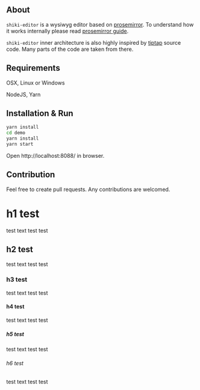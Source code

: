 ## About 
`shiki-editor` is a wysiwyg editor based on [prosemirror](https://prosemirror.net/). To understand how it works internally please read [prosemirror guide](https://prosemirror.net/docs/guide/).

`shiki-editor` inner architecture is also highly inspired by [tiptap](https://github.com/scrumpy/tiptap) source code. Many parts of the code are taken from there.

## Requirements
OSX, Linux or Windows

NodeJS, Yarn


## Installation & Run

```sh
yarn install
cd demo
yarn install
yarn start
```

Open http://localhost:8088/ in browser.


## Contribution
Feel free to create pull requests. Any contributions are welcomed.



# h1 test
test text test test

## h2 test
test text test test

### h3 test
test text test test

#### h4 test
test text test test

##### h5 test
test text test test

###### h6 test
test text test test
